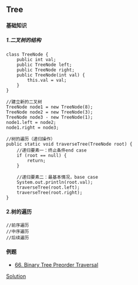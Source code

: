 ## Tree

#### 基础知识

##### 1.二叉树的结构

```
class TreeNode {
	public int val;
	public TreeNode left;
	public TreeNode right;
	public TreeNode(int val) {
		this.val = val;
	}
}

//建立新的二叉树
TreeNode node1 = new TreeNode(8);
TreeNode node2 = new TreeNode(3);
TreeNode node3 - new TreeNode(1);
node1.left = node2;
node1.right = node3;

//树的遍历（递归操作）
public static void traverseTree(TreeNode root) {
	//递归要素一：终止条件end case
	if (root == null) {
		return;
	}
	
	//递归要素二：最基本情况，base case
	System.out.println(root.val);
	traverseTree(root.left);
	traverseTree(root.right);
}
```

#### 2.树的遍历

```
//前序遍历
//中序遍历
//后续遍历
```

#### 例题
* [66. Binary Tree Preorder Traversal
](https://www.lintcode.com/problem/binary-tree-preorder-traversal/description) 

[Solution](https://github.com/melodybabee/Algorithm-in-Java/blob/master/Tree/0066.Binary%20Tree%20Preorder%20Traversal.java)




